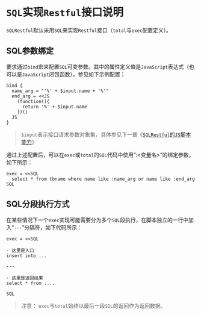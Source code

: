# `SQL`实现`Restful`接口说明

`SQLRestful`默认采用`SQL`来实现`Restful`接口（`total`与`exec`配置定义）。

## SQL参数绑定

要求通过`bind`宏来配置`SQL`可变参数。其中的属性定义值是`JavaScript`表达式（也可以是`JavaScript`闭包函数），参见如下示例配置：

```hcl
bind {
  name_arg = "'%' + $input.name + '%'"
  end_arg = <<JS
    (function(){
      return '%' + $input.name
    })()
  JS
}
```

> `$input`表示接口请求参数对象集，具体参见下一章《[`SQLRestful`的`JS`脚本能力](js.md)》


通过上述配置后，可以在`exec`或`total`的`SQL`代码中使用“:<变量名>”的绑定参数，如下所示：

```hcl
exec = <<SQL
  select * from tbname where name like :name_arg or name like :end_arg
SQL
```

## SQL分段执行方式

在某些情况下一个`exec`实现可能需要分为多个`SQL`段执行，在脚本独立的一行中加入“`---`”分隔符，如下代码所示：

```
exec = <<SQL

- 这里是入口
insert into ...

---

- 这里是返回结果
select * from ....

SQL
```

> 注意： `exec`与`total`始终以最后一段`SQL`的返回作为返回数据。

